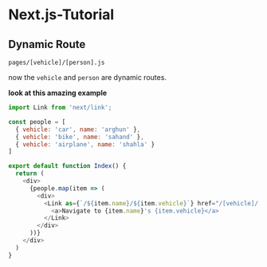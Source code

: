 # Next.js-Tutorial

## Dynamic Route

`pages/[vehicle]/[person].js`

now the `vehicle` and `person` are dynamic routes.

**look at this amazing example**

```js
import Link from 'next/link';

const people = [
  { vehicle: 'car', name: 'arghun' },
  { vehicle: 'bike', name: 'sahand' },
  { vehicle: 'airplane', name: 'shahla' }
]

export default function Index() {
  return (
    <div>
      {people.map(item => (
        <div>
          <Link as={`/${item.name}/${item.vehicle}`} href="/[vehicle]/[person]">
            <a>Navigate to {item.name}'s {item.vehicle}</a>
          </Link>
        </div>
      ))}
    </div>
  )
}
```
